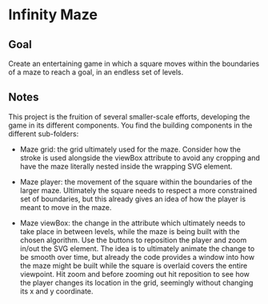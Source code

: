 # Infinity Maze

## Goal

Create an entertaining game in which a square moves within the boundaries of a maze to reach a goal, in an endless set of levels.

## Notes

This project is the fruition of several smaller-scale efforts, developing the game in its different components. You find the building components in the different sub-folders:

-   Maze grid: the grid ultimately used for the maze. Consider how the stroke is used alongside the viewBox attribute to avoid any cropping and have the maze literally nested inside the wrapping SVG element.

-   Maze player: the movement of the square within the boundaries of the larger maze. Ultimately the square needs to respect a more constrained set of boundaries, but this already gives an idea of how the player is meant to move in the maze.

-   Maze viewBox: the change in the attribute which ultimately needs to take place in between levels, while the maze is being built with the chosen algorithm. Use the buttons to reposition the player and zoom in/out the SVG element. The idea is to ultimately animate the change to be smooth over time, but already the code provides a window into how the maze might be built while the square is overlaid covers the entire viewpoint. Hit zoom and before zooming out hit reposition to see how the player changes its location in the grid, seemingly without changing its x and y coordinate.
